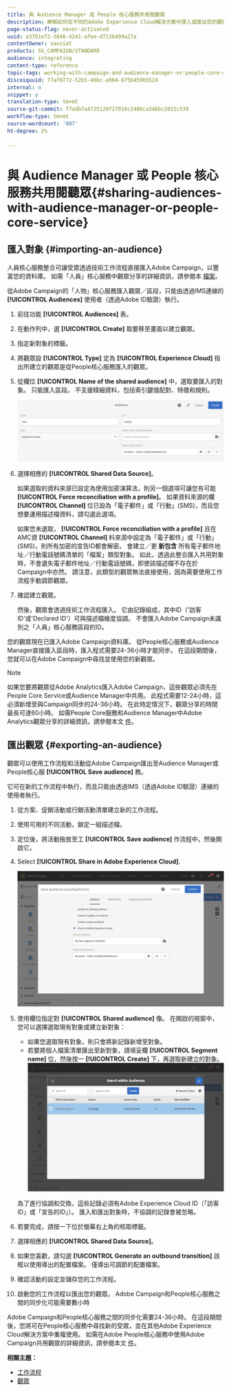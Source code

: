 ```yaml
---
title: 與 Audience Manager 或 People 核心服務共用閱聽眾
description: 瞭解如何在不同的Adobe Experience Cloud解決方案中匯入或匯出您的觀眾。
page-status-flag: never-activated
uuid: a3701e72-5846-4241-afee-d713b499a27a
contentOwner: sauviat
products: SG_CAMPAIGN/STANDARD
audience: integrating
content-type: reference
topic-tags: working-with-campaign-and-audience-manager-or-people-core-service
discoiquuid: 77af0772-52b5-46bc-a964-675b45965524
internal: n
snippet: y
translation-type: tm+mt
source-git-commit: f7adb7a4725129727010c2486ca34bbc2021c539
workflow-type: tm+mt
source-wordcount: '807'
ht-degree: 2%

---
```



# 與 Audience Manager 或 People 核心服務共用閱聽眾{#sharing-audiences-with-audience-manager-or-people-core-service}

## 匯入對象 {#importing-an-audience}

人員核心服務整合可讓受眾透過技術工作流程直接匯入Adobe Campaign，以豐富您的資料庫。 如需「人員」核心服務中觀眾分享的詳細資訊，請參閱本 [檔案](https://docs.adobe.com/content/help/en/analytics/components/segmentation/segmentation-workflow/seg-publish.html)。

從Adobe Campaign的「人物」核心服務匯入觀眾／區段，只能由透過IMS連線的 **[!UICONTROL Audiences]** 使用者（透過Adobe ID驗證）執行。

1. 前往功能 **[!UICONTROL Audiences]** 表。
1. 在動作列中，選 **[!UICONTROL Create]** 取要移至畫面以建立觀眾。
1. 指定新對象的標籤。
1. 將觀眾設 **[!UICONTROL Type]** 定為 **[!UICONTROL Experience Cloud]** 指出所建立的觀眾是從People核心服務匯入的觀眾。
1. 從欄位 **[!UICONTROL Name of the shared audience]** 中，選取要匯入的對象。 只能匯入區段。 不支援精細資料，包括索引鍵值配對、特徵和規則。

   ![](assets/aam_import_audience.png)

1. 選擇相應的 **[!UICONTROL Shared Data Source]**。

   如果選取的資料來源已設定為使用加密演算法，則另一個選項可讓您有可能 **[!UICONTROL Force reconciliation with a profile]**。 如果資料來源的欄 **[!UICONTROL Channel]** 位已設為「電子郵件」或「行動」(SMS)，而且您想要運用描述檔資料，請勾選此選項。

   如果您未選取， **[!UICONTROL Force reconciliation with a profile]** 且在AMC資 **[!UICONTROL Channel]** 料來源中設定為「電子郵件」或「行動」(SMS)，則所有加密的宣告ID都會解密。 會建立／更 **新包含** 所有電子郵件地址／行動電話號碼清單的「檔案」類型對象。 如此，透過此整合匯入共用對象時，不會遺失電子郵件地址／行動電話號碼，即使該描述檔不存在於Campaign中亦然。 請注意，此類型的觀眾無法直接使用，因為需要使用工作流程手動調節觀眾。

1. 確認建立觀眾。

   然後，觀眾會透過技術工作流程匯入。 它由記錄組成，其中ID（&#39;訪客ID&#39;或&#39;Declared ID&#39;）可與描述檔維度協調。 不會匯入Adobe Campaign未識別之「人員」核心服務區段的ID。

您的觀眾現在已匯入Adobe Campaign資料庫。 從People核心服務或Audience Manager直接匯入區段時，匯入程式需要24-36小時才能同步。 在這段期間後，您就可以在Adobe Campaign中尋找並使用您的新觀眾。

>[!NOTE]
>
>如果您要將觀眾從Adobe Analytics匯入Adobe Campaign，這些觀眾必須先在People Core Service或Audience Manager中共用。 此程式需要12-24小時，這必須新增至與Campaign同步的24-36小時。 在此特定情況下，觀眾分享的時間最長可達60小時。 如需People Core服務和Audience Manager中Adobe Analytics觀眾分享的詳細資訊，請參閱本文 [件](https://docs.adobe.com/content/help/en/analytics/components/segmentation/segmentation-workflow/seg-publish.html)。

## 匯出觀眾 {#exporting-an-audience}

觀眾可以使用工作流程和活動從Adobe Campaign匯出至Audience Manager或People核心服 **[!UICONTROL Save audience]** 務。

它可在新的工作流程中執行，而且只能由透過IMS（透過Adobe ID驗證）連線的使用者執行。

1. 從方案、促銷活動或行銷活動清單建立新的工作流程。
1. 使用可用的不同活動，鎖定一組描述檔。
1. 定位後，將活動拖放至工 **[!UICONTROL Save audience]** 作流程中，然後開啟它。
1. Select **[!UICONTROL Share in Adobe Experience Cloud]**.

   ![](assets/aam_save_audience_activity.png)

1. 使用欄位指定對 **[!UICONTROL Shared audience]** 像。 在開啟的視窗中，您可以選擇選取現有對象或建立新對象：

   * 如果您選取現有對象，則只會將新記錄新增至對象。
   * 若要將個人檔案清單匯出至新對象，請填妥欄 **[!UICONTROL Segment name]** 位，然後按一 **[!UICONTROL Create]** 下，再選取新建立的對象。
   ![](assets/aam_save_audience_segment_picker.png)

   為了進行協調和交換，這些記錄必須有Adobe Experience Cloud ID（「訪客ID」或「宣告的ID」）。 匯入和匯出對象時，不協調的記錄會被忽略。

1. 若要完成，請按一下位於螢幕右上角的核取標籤。
1. 選擇相應的 **[!UICONTROL Shared Data Source]**。
1. 如果您喜歡，請勾選 **[!UICONTROL Generate an outbound transition]** 該框以使用導出的配置檔案。 僅導出可調節的配置檔案。
1. 確認活動的設定並儲存您的工作流程。
1. 啟動您的工作流程以匯出您的觀眾。 Adobe Campaign和People核心服務之間的同步化可能需要數小時

Adobe Campaign和People核心服務之間的同步化需要24-36小時。 在這段期間後，您將可在People核心服務中尋找新的受眾，並在其他Adobe Experience Cloud解決方案中重複使用。 如需在Adobe People核心服務中使用Adobe Campaign共用觀眾的詳細資訊，請參閱本文 [件](https://docs.adobe.com/content/help/en/core-services/interface/audiences/t-audience-create.html)。

**相關主題：**

* [工作流程](../../automating/using/get-started-workflows.md)
* [觀眾](../../audiences/using/about-audiences.md)

